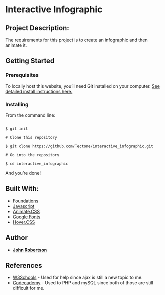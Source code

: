 # Interactive Infographic

## Project Description:

The requirements for this project is to create an infographic and then animate it. 

## Getting Started

### Prerequisites

To locally host this website, you’ll need Git installed on your computer.
[See detailed install instructions here.](https://github.com/Tectone/interactive_infographic.git)

### Installing

From the command line:

```# Initialize git

$ git init

# Clone this repository

$ git clone https://github.com/Tectone/interactive_infographic.git

# Go into the repository

$ cd interactive_infographic

```

And you’re done!

## Built With:

* [Foundations](https://foundation.zurb.com/)
* [Javascript](https://www.javascript.com/)
* [Animate.CSS](https://daneden.github.io/animate.css/) 
* [Google Fonts](https://fonts.google.com/)
* [Hover.CSS](http://ianlunn.github.io/Hover/)


## Author

* [**John Robertson**](https://github.com/tectone)

## References

* [W3Schools](https://www.w3schools.com/xml/ajax_intro.asp) - Used for help since ajax is still a new topic to me.
* [Codecademy](https://www.codecademy.com/learn) - Used to PHP and mySQL since both of those are still difficult for me.
